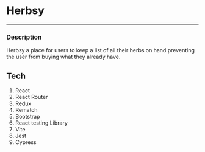 # Herbsy
----

### Description

Herbsy a place for users to keep a list of all their herbs on hand preventing the user from buying what they already have.

## Tech

1. React
2. React Router
3. Redux
4. Rematch
5. Bootstrap
6. React testing Library
7. Vite
8. Jest
9. Cypress